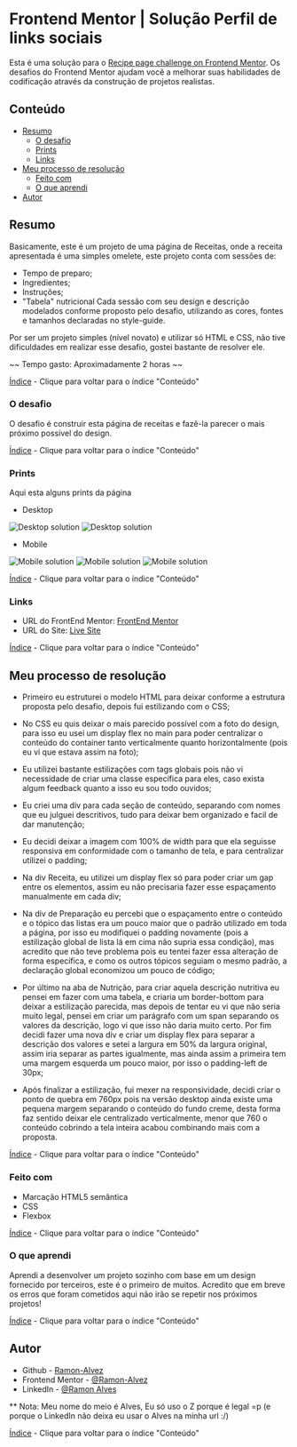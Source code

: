 # Frontend Mentor | Solução Perfil de links sociais

Esta é uma solução para o [Recipe page challenge on Frontend Mentor](https://www.frontendmentor.io/challenges/recipe-page-KiTsR8QQKm). Os desafios do Frontend Mentor ajudam você a melhorar suas habilidades de codificação através da construção de projetos realistas.

## Conteúdo

- [Resumo](#resumo)
  - [O desafio](#o-desafio)
  - [Prints](#prints)
  - [Links](#links)
- [Meu processo de resolução](#meu-processo-de-resolução)
  - [Feito com](#feito-com)
  - [O que aprendi](#o-que-aprendi)
- [Autor](#autor)

## Resumo

Basicamente, este é um projeto de uma página de Receitas, onde a receita apresentada é uma simples omelete, este projeto conta com sessões de:
- Tempo de preparo;
- Ingredientes;
- Instruções;
- "Tabela" nutricional
Cada sessão com seu design e descrição modelados conforme proposto pelo desafio, utilizando as cores, fontes e tamanhos declaradas no style-guide.

Por ser um projeto simples (nível novato) e utilizar só HTML e CSS, não tive dificuldades em realizar esse desafio, gostei bastante de resolver ele.

  ~~ Tempo gasto: Aproximadamente 2 horas ~~

[Índice](#conteúdo) - Clique para voltar para o índice "Conteúdo"

### O desafio

O desafio é construir esta página de receitas e fazê-la parecer o mais próximo possível do design.

[Índice](#conteúdo) - Clique para voltar para o índice "Conteúdo"

### Prints

Aqui esta alguns prints da página

- Desktop

![Desktop solution](./screenshots/desktop-1.png)
![Desktop solution](./screenshots/desktop-2.png)

- Mobile

![Mobile solution](./screenshots/mobile-1.png)
![Mobile solution](./screenshots/mobile-2.png)
![Mobile solution](./screenshots/mobile-3.png)

[Índice](#conteúdo) - Clique para voltar para o índice "Conteúdo"

### Links

- URL do FrontEnd Mentor: [FrontEnd Mentor](https://www.frontendmentor.io/solutions/resoluo---recipe-page-html5-e-css-1-newbie-AgDE6G9zud)
- URL do Site: [Live Site](https://ramon-alvez.github.io/Frontend-Mentor-HTML-CSS-Newbie-Recipe-page/)

[Índice](#conteúdo) - Clique para voltar para o índice "Conteúdo"

## Meu processo de resolução

- Primeiro eu estruturei o modelo HTML para deixar conforme a estrutura proposta pelo desafio, depois fui estilizando com o CSS; 

- No CSS eu quis deixar o mais parecido possível com a foto do design, para isso eu usei um display flex no main para poder centralizar o conteúdo do container tanto verticalmente quanto horizontalmente (pois eu vi que estava assim na foto);

- Eu utilizei bastante estilizações com tags globais pois não vi necessidade de criar uma classe específica para eles, caso exista algum feedback quanto a isso eu sou todo ouvidos;

- Eu criei uma div para cada seção de conteúdo, separando com nomes que eu julguei descritivos, tudo para deixar bem organizado e facil de dar manutenção;

- Eu decidi deixar a imagem com 100% de width para que ela seguisse responsiva em conformidade com o tamanho de tela, e para centralizar utilizei o padding;

- Na div Receita, eu utilizei um display flex só para poder criar um gap entre os elementos, assim eu não precisaria fazer esse espaçamento manualmente em cada div;

- Na div de Preparação eu percebi que o espaçamento entre o conteúdo e o tópico das listas era um pouco maior que o padrão utilizado em toda a página, por isso eu modifiquei o padding novamente (pois a estilização global de lista lá em cima não supria essa condição), mas acredito que não teve problema pois eu tentei fazer essa alteração de forma específica, e como os outros tópicos seguiam o mesmo padrão, a declaração global economizou um pouco de código;

- Por último na aba de Nutrição, para criar aquela descrição nutritiva eu pensei em fazer com uma tabela, e criaria um border-bottom para deixar a estilização parecida, mas depois de tentar eu vi que não seria muito legal, pensei em criar um parágrafo com um span separando os valores da descrição, logo vi que isso não daria muito certo. Por fim decidi fazer uma nova div e criar um display flex para separar a descrição dos valores e setei a largura em 50% da largura original, assim iria separar as partes igualmente, mas ainda assim a primeira tem uma margem esquerda um pouco maior, por isso o padding-left de 30px; 

- Após finalizar a estilização, fui mexer na responsividade, decidi criar o ponto de quebra em 760px pois na versão desktop ainda existe uma pequena margem separando o conteúdo do fundo creme, desta forma faz sentido deixar ele centralizado verticalmente, menor que 760 o conteúdo cobrindo a tela inteira acabou combinando mais com a proposta.

[Índice](#conteúdo) - Clique para voltar para o índice "Conteúdo"

### Feito com

- Marcação HTML5 semântica
- CSS 
- Flexbox

[Índice](#conteúdo) - Clique para voltar para o índice "Conteúdo"

### O que aprendi

Aprendi a desenvolver um projeto sozinho com base em um design fornecido por terceiros, este é o primeiro de muitos. Acredito que em breve os erros que foram cometidos aqui não irão se repetir nos próximos projetos!

[Índice](#conteúdo) - Clique para voltar para o índice "Conteúdo"

## Autor

- Github - [Ramon-Alvez](https://github.com/Ramon-Alvez)
- Frontend Mentor - [@Ramon-Alvez](https://www.frontendmentor.io/profile/Ramon-Alvez)
- LinkedIn - [@Ramon Alves](https://www.linkedin.com/in/ramon-alvez/)

** Nota: Meu nome do meio é Alves, Eu só uso o Z porque é legal =p (e porque o LinkedIn não deixa eu usar o Alves na minha url :/)

[Índice](#conteúdo) - Clique para voltar para o índice "Conteúdo"
